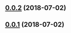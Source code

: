 <a name="0.0.2"></a>
## [0.0.2](https://bitbucket.org/edge-developers/plugin-dvr/compare/v0.0.1...v0.0.2) (2018-07-02)

<a name="0.0.1"></a>
## [0.0.1](https://bitbucket.org/edge-developers/plugin-dvr/compare/v1.2.0...v0.0.1) (2018-07-02)

